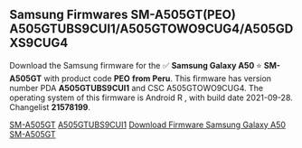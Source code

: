 <h2>Samsung Firmwares SM-A505GT(PEO) A505GTUBS9CUI1/A505GTOWO9CUG4/A505GDXS9CUG4</h2>
Download the Samsung firmware for the ✅ <strong>Samsung Galaxy A50 </strong> ⭐ <strong>SM-A505GT</strong> with product code <strong>PEO</strong> <strong> from Peru</strong>. This firmware has version number PDA <strong>A505GTUBS9CUI1</strong> and CSC A505GTOWO9CUG4. The operating system of this firmware is Android R , with build date 2021-09-28. Changelist <strong>21578199</strong>.


[SM-A505GT](https://samfirm.shop/samsung/model/SM-A505GT)
[A505GTUBS9CUI1](https://samfirm.shop/samsung/pda/A505GTUBS9CUI1)
[Download Firmware Samsung Galaxy A50 SM-A505GT](https://samfirm.shop/samsung/firmware/460154)
